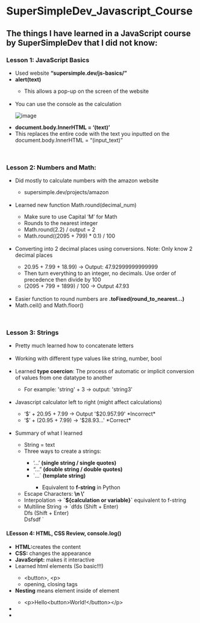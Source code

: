# SuperSimpleDev_Javascript_Course

<h2>The things I have learned in a JavaScript course by SuperSimpleDev that I did not know:</h2>

<h3>Lesson 1: JavaScript Basics</h3>
<ul>
  <li>Used website <b>“supersimple.dev/js-basics/”</b></li>
  <li><b>alert(text)</b></li>
  <ul>
        <li>This allows a pop-up on the screen of the website</li>
  </ul>
  <br>
  <li>You can use the console as the calculation</li>
  
  ![image](https://github.com/WCARL12/SuperSimpleDev_Javascript_Course/assets/139624156/29556356-104d-40c5-a9e7-25e16e113ca1)
  
  
  <li><b>document.body.InnerHTML = ‘(text)’</b></li>
  <li>This replaces the entire code with the text you inputted on the document.body.InnerHTML = “(input_text)”</li>
</ul>
<br>
<h3>Lesson 2: Numbers and Math:</h3>
<ul>
  <li>Did mostly to calculate numbers with the amazon website</li>
  <ul>
    <li>supersimple.dev/projects/amazon</li>
  </ul>
  <br>
  <li>Learned new function Math.round(decimal_num)</li>
  <ul>
    <li>Make sure to use Capital ‘M’ for Math</li>
    <li>Rounds to the nearest integer</li>
    <li>Math.round(2.2) / output = 2</li>
    <li>Math.round((2095 + 799) * 0.1) / 100</li>
  </ul>
  <br>
  <li>Converting into 2 decimal places using conversions. Note: Only know 2 decimal places</li>
  <ul>
    <li>20.95 + 7.99 + 18.99) -> Output: 47.92999999999999</li>
    <li>Then turn everything to an integer, no decimals.  Use order of precedence then divide by 100</li>
    <li>(2095 + 799 + 1899) / 100 -> Output 47.93</li>
  </ul>
  <br>
  <li>Easier function to round numbers are <b>.toFixed(round_to_nearest…)</b></li>
  <li>Math.ceil() and Math.floor()</li>
</ul>

<br>
<h3>Lesson 3: Strings</h3>
<ul>
  <li>Pretty much learned how to concatenate letters</li>
  <br>
  <li>Working with different type values like string, number, bool</li>
  <br>
  <li>Learned <b>type coercion</b>: The process of automatic or implicit conversion of values from one datatype to another</li>
  <ul>
    <li>For example: 'string' + 3 -> output: 'string3'</li>
  </ul>
  <br>
  <li>Javascript calculator left to right (might affect calculations)</li>
  <ul>
    <li>‘$’ + 20.95 + 7.99 -> Output '$20.957.99' *Incorrect*</li>
    <li>‘$’ + (20.95 + 7.99) -> '$28.93…' *Correct*</li>
  </ul>
  <br>
  <li>Summary of what I learned</li>
    <ul>
      <li>String = text</li>
      <li>Three ways to create a strings:</li>
      <ul>
        <li>‘...’ <b>(single string / single quotes)</b></li>
        <li>“...” <b>(double string / double quotes)</b></li>
        <li>`...` <b>(template string)</b></li>
        <ul>
          <li>Equivalent to <b>f-string</b> in Python</li>
        </ul>
      </ul>
      <li>Escape Characters: <b>\n \’</b></li>
      <li>Interpolation -> <b>`${calculation or variable}`</b> equivalent to f-string</li>
      <li>Multiline String -> `dfds  (Shift + Enter)<br>
Dfs (Shift + Enter) <br>
Dsfsdf ` 
</li>
    </ul>
</ul>

<h4>LEesson 4: HTML, CSS Review, console.log()</h4>

<ul>
  <li><b>HTML:</b>creates the content</li>
  <li><b>CSS:</b> changes the appearance</li>
  <li><b>JavaScript:</b> makes it interactive</li>
  <li>Learned html elements (So basic!!!)</li>
  <ul>
    <li>&lt;button&gt;, &lt;p&gt;</li>
    <li>opening, closing tags</li>
  </ul>
  <li><b>Nesting</b> means element inside of element</li>
  <ul>
    <li>&lt;p&gt;Hello&lt;button&gt;World!&lt;/button&gt;&lt;/p&gt;</li>
  </ul>
  <li></li>
  <li></li>
</ul>


